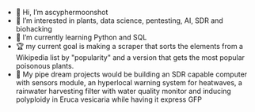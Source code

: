 - 👋 Hi, I’m ascyphermoonshot
- 👀 I’m interested in plants, data science, pentesting, AI, SDR and biohacking
- 🌱 I’m currently learning Python and SQL
- 🏆 my current goal is making a scraper that sorts the elements from a Wikipedia list by "popularity" and a version that gets the most popular poisonous plants.
- 🤳 My pipe dream projects would be building an SDR capable computer with sensors module, an hyperlocal warning system for heatwaves, a rainwater harvesting filter with water quality monitor and inducing polyploidy in Eruca vesicaria while having it express GFP

